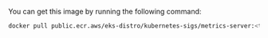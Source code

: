 You can get this image by running the following command:
  
```bash
docker pull public.ecr.aws/eks-distro/kubernetes-sigs/metrics-server:<tag>
```
